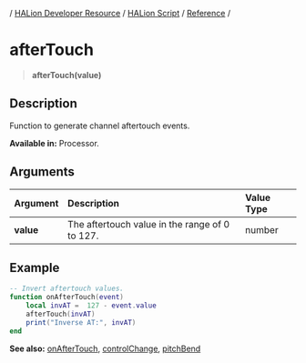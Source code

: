 / [HALion Developer Resource](../../HALion-Developer-Resource.md) / [HALion Script](./HALion-Script.md) / [Reference](./Reference.md) /

# afterTouch

>**afterTouch(value)**

## Description

Function to generate channel aftertouch events.

**Available in:** Processor.

## Arguments

|Argument|Description|Value Type|
|:-|:-|:-|
|**value**|The aftertouch value in the range of 0 to 127.|number|

## Example

```lua
-- Invert aftertouch values.
function onAfterTouch(event)
    local invAT =  127 - event.value
    afterTouch(invAT)
    print("Inverse AT:", invAT)
end
```

**See also:** [onAfterTouch](./onAfterTouch.md), [controlChange](./controlChange.md), [pitchBend](./pitchBend.md)